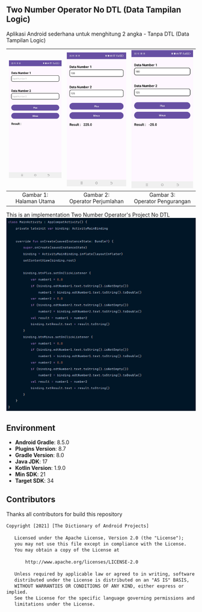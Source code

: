 ## Two Number Operator No DTL (Data Tampilan Logic)

Aplikasi Android sederhana untuk menghitung 2 angka - Tanpa DTL (Data Tampilan Logic)

| ![Gambar 1](./documentation/SS01_TwoNumberOperator.jpg) | ![Gambar 2](./documentation/SS02_TwoNumberOperator.jpg) | ![Gambar 3](./documentation/SS03_TwoNumberOperator.jpg) |
|:-------------------------------------------------------:|:-------------------------------------------------------:|:-------------------------------------------------------:|
|              Gambar 1: <br> Halaman Utama               |           Gambar 2: <br> Operator Perjumlahan           |           Gambar 3: <br> Operator Pengurangan           |

This is an implementation Two Number Operator's Project No DTL
![Gambar 4](./documentation/SS04_TwoNumberOperator.png)

## Environment
- **Android Gradle**: 8.5.0
- **Plugins Version**: 8.7
- **Gradle Version**: 8.0
- **Java JDK**: 17
- **Kotlin Version**: 1.9.0
- **Min SDK**: 21
- **Target SDK**: 34

## Contributors
Thanks all contributors for build this repository

```
Copyright [2021] [The Dictionary of Android Projects]

   Licensed under the Apache License, Version 2.0 (the "License");
   you may not use this file except in compliance with the License.
   You may obtain a copy of the License at

       http://www.apache.org/licenses/LICENSE-2.0

   Unless required by applicable law or agreed to in writing, software
   distributed under the License is distributed on an "AS IS" BASIS,
   WITHOUT WARRANTIES OR CONDITIONS OF ANY KIND, either express or implied.
   See the License for the specific language governing permissions and
   limitations under the License.
   
```   
